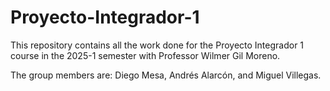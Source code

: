 # Proyecto-Integrador-1
This repository contains all the work done for the Proyecto Integrador 1 course in the 2025-1 semester with Professor Wilmer Gil Moreno.

The group members are: Diego Mesa, Andrés Alarcón, and Miguel Villegas.
